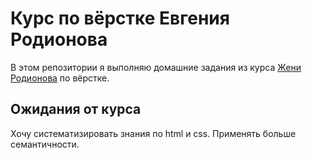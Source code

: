 # Курс по вёрстке Евгения Родионова

В этом репозитории я выполняю домашние задания из курса [Жени Родионова](https://github.com/evgenyrodionov) по вёрстке.

## Ожидания от курса

Хочу систематизировать знания по html и css. Применять больше семантичности.